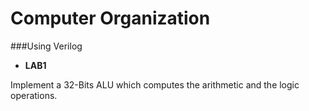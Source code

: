 # Computer Organization
###Using Verilog

 - **LAB1**

 Implement a 32-Bits ALU which computes the arithmetic and the logic operations.


